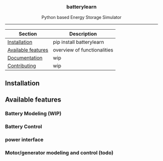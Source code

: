 <!-- Our title -->
<div align="center">
  <h3>batterylearn</h3>
</div>

<!-- Short description -->
<p align="center">
   Python based Energy Storage Simulator
</p>

<!-- Draw horizontal rule -->
<hr>

<!-- Table of content -->

| Section | Description |
|-|-|
| [Installation](#installation) | pip install batterylearn |
| [Available features](#available-features) | overview of functionalities |
| [Documentation](#documentation) | wip |
| [Contributing](#contributing) | wip |

## Installation


## Available features

### Battery Modeling (WIP)
### Battery Control
### power interface
### Motor/generator modeling and control (todo)
